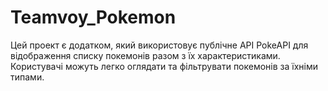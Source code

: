 # Teamvoy_Pokemon

Цей проект є додатком, який використовує публічне API PokeAPI для відображення списку покемонів разом з їх характеристиками. Користувачі можуть легко оглядати та фільтрувати покемонів за їхніми типами.
